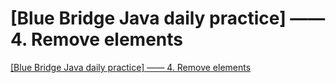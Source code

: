 # [Blue Bridge Java daily practice] —— 4. Remove elements
[[Blue Bridge Java daily practice] —— 4. Remove elements](https://aiwithcloud.com/2022/09/15/blue_bridge_java_daily_practice_-_4-_remove_elements/)